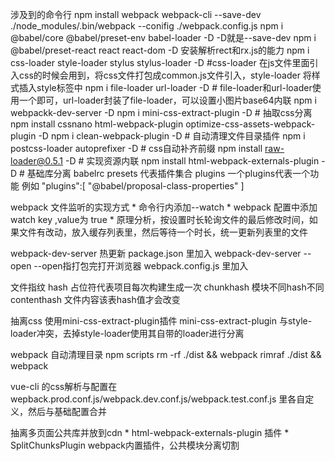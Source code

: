 涉及到的命令行
npm install webpack webpack-cli --save-dev
./node_modules/.bin/webpack --conifig ./webpack.config.js
npm i @babel/core @babel/preset-env babel-loader -D -D就是--save-dev
npm i @babel/preset-react react react-dom -D 安装解析rect和rx.js的能力
npm i css-loader style-loader stylus stylus-loader -D #css-loader 在js文件里面引入css的时候会用到，将css文件打包成common.js文件引入，style-loader 将样式插入style标签中
npm i file-loader url-loader -D # file-loader和url-loader使用一个即可，url-loader封装了file-loader，可以设置小图片base64内联
npm i webpackk-dev-server -D
npm i mini-css-extract-plugin -D # 抽取css分离
npm install cssnano html-webpack-plugin optimize-css-assets-webpack-plugin -D
npm i clean-webpack-plugin -D # 自动清理文件目录插件
npm i postcss-loader autoprefixer -D # css自动补齐前缀
npm install raw-loader@0.5.1 -D # 实现资源内联
npm install html-webpack-externals-plugin -D # 基础库分离
babelrc 
    presets 代表插件集合
    plugins 一个plugins代表一个功能
    例如
        "plugins":[
            "@babel/proposal-class-properties"
        ]

webpack 文件监听的实现方式
    * 命令行内添加--watch
    * webpack 配置中添加watch key ,value为 true
    * 原理分析，按设置时长轮询文件的最后修改时间，如果文件有改动，放入缓存列表里，然后等待一个时长，统一更新列表里的文件

webpack-dev-server 热更新
    package.json 里加入 webpack-dev-server --open --open指打包完打开浏览器
    webpack.config.js 里加入

文件指纹
    hash 占位符代表项目每次构建生成一次
    chunkhash 模块不同hash不同
    contenthash 文件内容该表hash值才会改变

抽离css
    使用mini-css-extract-plugin插件
    mini-css-extract-plugin 与style-loader冲突，去掉style-loader使用其自带的loader进行分离

webpack 自动清理目录
    npm scripts rm -rf ./dist && webpack
    rimraf ./dist && webpack

vue-cli 的css解析与配置在wepback.prod.conf.js/webpack.dev.conf.js/webpack.test.conf.js 里各自定义，然后与基础配置合并

抽离多页面公共库并放到cdn
    * html-webpack-externals-plugin 插件
    * SplitChunksPlugin webpack内置插件，公共模块分离切割